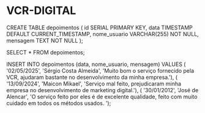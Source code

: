 # VCR-DIGITAL



CREATE TABLE depoimentos (
    id SERIAL PRIMARY KEY,
    data TIMESTAMP DEFAULT CURRENT_TIMESTAMP,
    nome_usuario VARCHAR(255) NOT NULL,
    mensagem TEXT NOT NULL
);


SELECT * FROM depoimentos;


INSERT INTO depoimentos (data, nome_usuario, mensagem) VALUES
( '02/05/2025', 'Sérgio Costa Almeida', 'Muito bom o serviço fornecido pela VCR, ajudaram bastante no desenvolvimento da minha empresa.'),
( '13/09/2024', 'Maicon Mikael', 'Serviço mal feito, prejudicaram minha empresa no desenvolvimento de marketing digital.'),
( '30/01/2012', 'José de Alencar', 'O serviço feito por eles é de excelente qualidade, feito com muito cuidado em todos os métodos usados. ');
